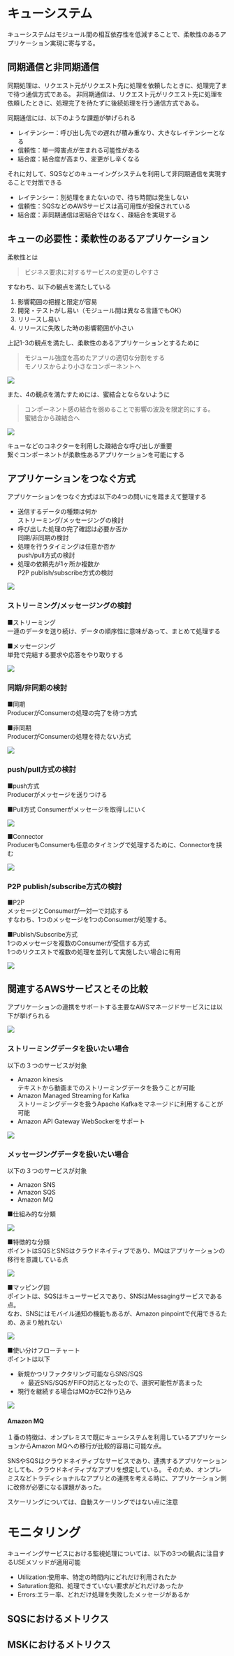 # キューシステム
キューシステムはモジュール間の相互依存性を低減することで、柔軟性のあるアプリケーション実現に寄与する。

## 同期通信と非同期通信
同期処理は、リクエスト元がリクエスト先に処理を依頼したときに、処理完了まで待つ通信方式である。
非同期通信は、リクエスト元がリクエスト先に処理を依頼したときに、処理完了を待たずに後続処理を行う通信方式である。

同期通信には、以下のような課題が挙げられる
- レイテンシー：呼び出し先での遅れが積み重なり、大きなレイテンシーとなる
- 信頼性：単一障害点が生まれる可能性がある
- 結合度：結合度が高まり、変更がし辛くなる

それに対して、SQSなどのキューイングシステムを利用して非同期通信を実現することで対策できる
- レイテンシー：別処理をまたないので、待ち時間は発生しない
- 信頼性：SQSなどのAWSサービスは高可用性が担保されている
- 結合度：非同期通信は密結合ではなく、疎結合を実現する




## キューの必要性：柔軟性のあるアプリケーション
柔軟性とは
> ビジネス要求に対するサービスの変更のしやすさ

すなわち、以下の観点を満たしている
1. 影響範囲の把握と限定が容易
2. 開発・テストがし易い（モジュール間は異なる言語でもOK）
3. リリースし易い
4. リリースに失敗した時の影響範囲が小さい

上記1-3の観点を満たし、柔軟性のあるアプリケーションとするために
> モジュール強度を高めたアプリの適切な分割をする  
> モノリスからより小さなコンポーネントへ

![](img/queue_flexible_point1.png)


また、4の観点を満たすためには、蜜結合とならないように
> コンポーネント感の結合を弱めることで影響の波及を限定的にする。  
> 蜜結合から疎結合へ

![](img/queue_flexible_point2.png)

キューなどのコネクターを利用した疎結合な呼び出しが重要  
繋ぐコンポーネントが柔軟性あるアプリケーションを可能にする




## アプリケーションをつなぐ方式
アプリケーションをつなぐ方式は以下の4つの問いにを踏まえて整理する
- 送信するデータの種類は何か  
    ストリーミング/メッセージングの検討
- 呼び出した処理の完了確認は必要か否か  
    同期/非同期の検討
- 処理を行うタイミングは任意か否か  
    push/pull方式の検討
- 処理の依頼先が1ヶ所か複数か  
    P2P publish/subscribe方式の検討

![](img/queue_patterns.png)


### ストリーミング/メッセージングの検討
■ストリーミング  
一連のデータを送り続け、データの順序性に意味があって、まとめて処理する

■メッセージング  
単発で完結する要求や応答をやり取りする

![](img/queue_stream_message.png)


### 同期/非同期の検討
■同期    
ProducerがConsumerの処理の完了を待つ方式

■非同期  
ProducerがConsumerの処理を待たない方式

![](img/queue_sync_async.png)




### push/pull方式の検討
■push方式  
Producerがメッセージを送りつける

■Pull方式
Consumerがメッセージを取得しにいく

![](img/queue_push_pull.png)


■Connector  
ProducerもConsumerも任意のタイミングで処理するために、Connectorを挟む

![](img/queue_connector.png)



### P2P publish/subscribe方式の検討
■P2P  
メッセージとConsumerが一対一で対応する  
すなわち、1つのメッセージを1つのConsumerが処理する。

■Publish/Subscribe方式  
1つのメッセージを複数のConsumerが受信する方式  
1つのリクエストで複数の処理を並列して実施したい場合に有用

![](img/queue_pub_sub.png)




## 関連するAWSサービスとその比較
アプリケーションの連携をサポートする主要なAWSマネージドサービスには以下が挙げられる

![](img/queue_aws_service.png)

### ストリーミングデータを扱いたい場合
以下の３つのサービスが対象
- Amazon kinesis  
    テキストから動画までのストリーミングデータを扱うことが可能
- Amazon Managed Streaming for Kafka  
    ストリーミングデータを扱うApache Kafkaをマネージドに利用することが可能
- Amazon API Gateway
    WebSockerをサポート

![](img/queue_streaming.png)

### メッセージングデータを扱いたい場合
以下の３つのサービスが対象
- Amazon SNS
- Amazon SQS
- Amazon MQ

■仕組み的な分類

![](img/queue_messaging.png)

■特徴的な分類  
ポイントはSQSとSNSはクラウドネイティブであり、MQはアプリケーションの移行を意識している点

![](img/queue_messaging_2.png)


■マッピング図  
ポイントは、SQSはキューサービスであり、SNSはMessagingサービスである点。  
なお、SNSにはモバイル通知の機能もあるが、Amazon pinpointで代用できるため、あまり触れない

![](img/queue_mapping.png)

■使い分けフローチャート  
ポイントは以下
- 新規かつリファクタリング可能ならSNS/SQS
    - 最近SNS/SQSがFIFO対応となったので、選択可能性が高まった
- 現行を継続する場合はMQかEC2作り込み

![](img/queue_flowchart.png)



#### Amazon MQ
１番の特徴は、オンプレミスで既にキューシステムを利用しているアプリケーションからAmazon MQへの移行が比較的容易に可能な点。

SNSやSQSはクラウドネイティブなサービスであり、連携するアプリケーションとしても、クラウドネイティブなアプリを想定している。
そのため、オンプレミスなどトラディショナルなアプリとの連携を考える時に、アプリケーション側に改修が必要になる課題があった。

スケーリングについては、自動スケーリングではない点に注意



# モニタリング
キューイングサービスにおける監視処理については、以下の3つの観点に注目するUSEメソッドが適用可能
- Utilization:使用率、特定の時間内にどれだけ利用されたか
- Saturation:飽和、処理できていない要求がどれだけあったか
- Errors:エラー率、どれだけ処理を失敗したメッセージがあるか

## SQSにおけるメトリクス


## MSKにおけるメトリクス
